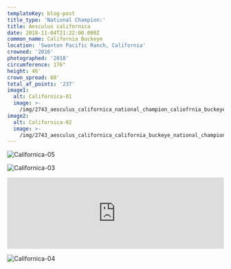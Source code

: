 ```yaml
---
templateKey: blog-post
title_type: 'National Champion:'
title: Aesculus californica
date: 2018-11-04T21:22:00.000Z
common_name: California Buckeye
location: 'Swanton Pacific Ranch, California'
crowned: '2016'
photographed: '2018'
circumference: 176"
height: 46'
crown_spread: 60'
total_af_points: '237'
image1:
  alt: Californica-01
  image: >-
    /img/2743_aesculus_californica_national_champion_caliofrnia_buckeye_11-2018_american_forests_brian_kelley_v2.jpg
image2:
  alt: Californica-02
  image: >-
    /img/2743_aesculus_californica_california_buckeye_national_champion_swanton_pacific_ranch_california_11-3-2018_american_forests_brian_kelley_canopy.jpg
---
```


![Californica-05](/img/2743_aesculus_californica_national_champion_caliofrnia_buckeye_11-2018_american_forests_brian_kelley_2.jpg)

![Californica-03](/img/2743_aesculus_californica_california_buckeye_national_champion_swanton_pacific_ranch_california_11-3-2018_american_forests_brian_kelley_fruit.jpg)

<iframe width="100%" height="166" scrolling="no" frameborder="no" allow="autoplay" src="https://w.soundcloud.com/player/?url=https%3A//api.soundcloud.com/tracks/608104605&color=%23ff5500&auto_play=false&hide_related=false&show_comments=true&show_user=true&show_reposts=false&show_teaser=true"></iframe>

![Californica-04](/img/2743_aesculus_californica_california_buckeye_national_champion_swanton_pacific_ranch_california_11-3-2018_american_forests_brian_kelley_leaf.jpg)
